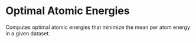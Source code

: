 # Optimal Atomic Energies
Computes optimal atomic energies that minimize the mean per atom energy in a given dataset.
